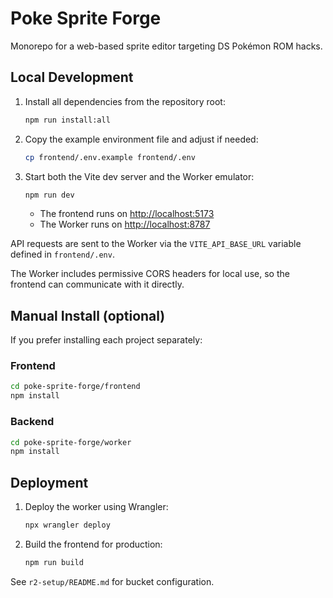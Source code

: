 # Poke Sprite Forge

Monorepo for a web-based sprite editor targeting DS Pokémon ROM hacks.

## Local Development

1. Install all dependencies from the repository root:
   ```bash
   npm run install:all
   ```

2. Copy the example environment file and adjust if needed:
   ```bash
   cp frontend/.env.example frontend/.env
   ```

3. Start both the Vite dev server and the Worker emulator:
   ```bash
   npm run dev
   ```
   - The frontend runs on [http://localhost:5173](http://localhost:5173)
   - The Worker runs on [http://localhost:8787](http://localhost:8787)

API requests are sent to the Worker via the `VITE_API_BASE_URL` variable defined
in `frontend/.env`.

The Worker includes permissive CORS headers for local use, so the frontend can
communicate with it directly.

## Manual Install (optional)

If you prefer installing each project separately:

### Frontend
```bash
cd poke-sprite-forge/frontend
npm install
```

### Backend
```bash
cd poke-sprite-forge/worker
npm install
```

## Deployment

1. Deploy the worker using Wrangler:
   ```bash
   npx wrangler deploy
   ```
2. Build the frontend for production:
   ```bash
   npm run build
   ```

See `r2-setup/README.md` for bucket configuration.
